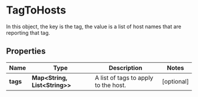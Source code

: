 

# TagToHosts

In this object, the key is the tag, the value is a list of host names that are reporting that tag.
## Properties

Name | Type | Description | Notes
------------ | ------------- | ------------- | -------------
**tags** | **Map&lt;String, List&lt;String&gt;&gt;** | A list of tags to apply to the host. |  [optional]



